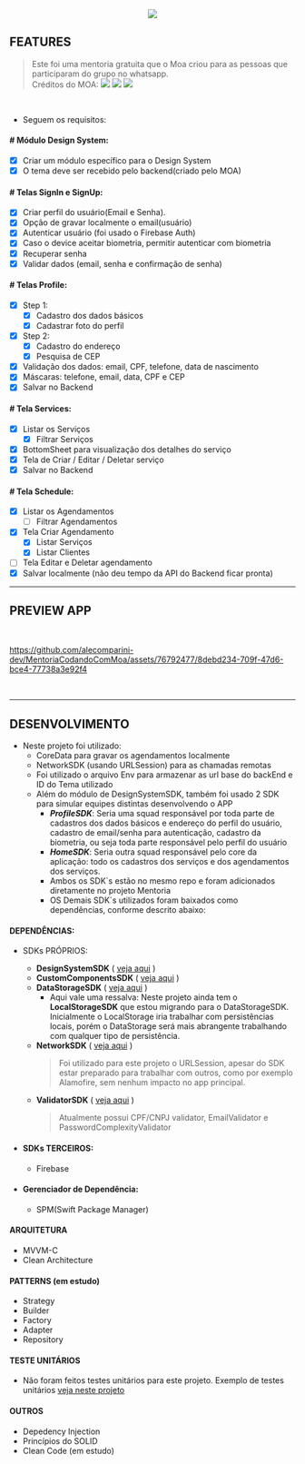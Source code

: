 <h3 align="center">
  <br>
  <img src="https://github.com/alecomparini-dev/MentoriaCodandoComMoa/assets/76792477/2de45eaf-a717-4f94-9793-a17c704357dd" >
  <br>
</h3>

## FEATURES
> Este foi uma mentoria gratuita que o Moa criou para as pessoas que participaram do grupo no whatsapp. <br>
> Créditos do MOA: [![](https://img.shields.io/badge/YouTube-FF0000?style=for-the-badge&logo=youtube&logoColor=white)](https://www.youtube.com/@CodandoComMoa) [![](https://img.shields.io/badge/Instagram-E4405F?style=for-the-badge&logo=instagram&logoColor=white)](https://www.instagram.com/codandocommoa) [![](https://img.shields.io/badge/LinkedIn-0077B5?style=for-the-badge&logo=linkedin&logoColor=white)](https://www.linkedin.com/in/moacirlamego/)

 <br>

- Seguem os requisitos:
  
#### # Módulo Design System:
- [x] Criar um módulo específico para o Design System
- [x] O tema deve ser recebido pelo backend(criado pelo MOA)

#### # Telas SignIn e SignUp:
- [x] Criar perfil do usuário(Email e Senha).
- [x] Opção de gravar localmente o email(usuário)
- [x] Autenticar usuário (foi usado o Firebase Auth)
- [x] Caso o device aceitar biometria, permitir autenticar com biometria
- [x] Recuperar senha
- [x] Validar dados (email, senha e confirmação de senha)

#### # Telas Profile:
- [x] Step 1:
  - [x] Cadastro dos dados básicos
  - [x] Cadastrar foto do perfil
- [x] Step 2:
  - [x] Cadastro do endereço
  - [x] Pesquisa de CEP
- [x] Validação dos dados: email, CPF, telefone, data de nascimento
- [x] Máscaras: telefone, email, data, CPF e CEP
- [x] Salvar no Backend

#### # Tela Services:
- [x] Listar os Serviços
  - [x] Filtrar Serviços
- [x] BottomSheet para visualização dos detalhes do serviço
- [x] Tela de Criar / Editar / Deletar serviço
- [x] Salvar no Backend

#### # Tela Schedule:
- [x] Listar os Agendamentos
  - [ ] Filtrar Agendamentos
- [x] Tela Criar Agendamento
  - [x] Listar Serviços
  - [x] Listar Clientes
- [ ] Tela Editar e Deletar agendamento
- [x] Salvar localmente (não deu tempo da API do Backend ficar pronta)

---
## PREVIEW APP

<br>

https://github.com/alecomparini-dev/MentoriaCodandoComMoa/assets/76792477/8debd234-709f-47d6-bce4-77738a3e92f4

<br>

---
## DESENVOLVIMENTO
- Neste projeto foi utilizado:
  - CoreData para gravar os agendamentos localmente
  - NetworkSDK (usando URLSession) para as chamadas remotas
  - Foi utilizado o arquivo Env para armazenar as url base do backEnd e ID do Tema utilizado
  - Além do módulo de DesignSystemSDK, também foi usado 2 SDK para simular equipes distintas desenvolvendo o APP
    - ***ProfileSDK***: Seria uma squad responsável por toda parte de cadastros dos dados básicos e endereço do perfil do usuário, cadastro de email/senha para autenticação, cadastro da biometria, ou seja toda parte responsável pelo perfil do usuário
    - ***HomeSDK***: Seria outra squad responsável pelo core da aplicação: todo os cadastros dos serviços e dos agendamentos dos serviços.
    - Ambos os SDK`s estão no mesmo repo e foram adicionados diretamente no projeto Mentoria
    - OS Demais SDK`s utilizados foram baixados como dependências, conforme descrito abaixo:

#### DEPENDÊNCIAS: 
- SDKs PRÓPRIOS:
  - **DesignSystemSDK** ( [veja aqui](https://github.com/alecomparini-dev/DesignerSystemSDK) )
  - **CustomComponentsSDK** ( [veja aqui](https://github.com/alecomparini-dev/CustomComponentsSDK/tree/develop/Sources/CustomComponents/Components) )
  - **DataStorageSDK** ( [veja aqui](https://github.com/alecomparini-dev/DataStorageSDK) )
    - Aqui vale uma ressalva: Neste projeto ainda tem o **LocalStorageSDK** que estou migrando para o DataStorageSDK. Inicialmente o LocalStorage iria trabalhar com persistências locais, porém o DataStorage será mais abrangente trabalhando com qualquer tipo de persistência.
  - **NetworkSDK** ( [veja aqui](https://github.com/alecomparini-dev/NetworkSDK) )
      > Foi utilizado para este projeto o URLSession, apesar do SDK estar preparado para trabalhar com outros, como por exemplo Alamofire, sem nenhum impacto no app principal.
  - **ValidatorSDK** ( [veja aqui](https://github.com/alecomparini-dev/ValidatorSDK) )
      > Atualmente possui CPF/CNPJ validator, EmailValidator e PasswordComplexityValidator
    
- #### SDKs TERCEIROS:
  - Firebase
 
- #### Gerenciador de Dependência:
  - SPM(Swift Package Manager)

#### ARQUITETURA
- MVVM-C
- Clean Architecture

#### PATTERNS (em estudo)
- Strategy
- Builder
- Factory
- Adapter
- Repository

#### TESTE UNITÁRIOS
- Não foram feitos testes unitários para este projeto. Exemplo de testes unitários [veja neste projeto](https://github.com/alecomparini-dev/Hangman)

#### OUTROS
- Depedency Injection
- Princípios do SOLID
- Clean Code (em estudo)

